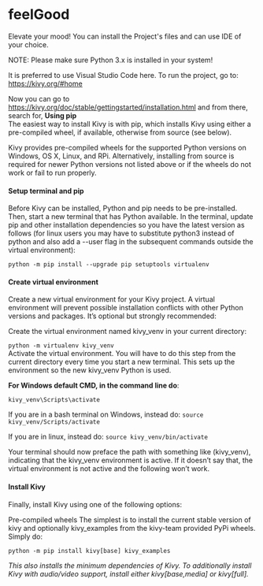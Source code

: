 # feelGood
Elevate your mood!
 You can install the Project's files and can use IDE of your choice.
 
 NOTE: Please make sure Python 3.x is installed in your system!
 
 It is preferred to use Visual Studio Code here.
 To run the project, go to: https://kivy.org/#home
 
 Now you can go to https://kivy.org/doc/stable/gettingstarted/installation.html and from there, search for, <b>Using pip</b><br>
The easiest way to install Kivy is with pip, which installs Kivy using either a pre-compiled wheel, if available, otherwise from source (see below).

Kivy provides pre-compiled wheels for the supported Python versions on Windows, OS X, Linux, and RPi. Alternatively, installing from source is required for newer Python versions not listed above or if the wheels do not work or fail to run properly.


<h4>Setup terminal and pip</h4>
Before Kivy can be installed, Python and pip needs to be pre-installed. Then, start a new terminal that has Python available. In the terminal, update pip and other installation dependencies so you have the latest version as follows (for linux users you may have to substitute python3 instead of python and also add a --user flag in the subsequent commands outside the virtual environment):

``` python -m pip install --upgrade pip setuptools virtualenv ```

<h4>Create virtual environment</h4>
Create a new virtual environment for your Kivy project. A virtual environment will prevent possible installation conflicts with other Python versions and packages. It’s optional but strongly recommended:

Create the virtual environment named kivy_venv in your current directory:

``` python -m virtualenv kivy_venv ```
<br>Activate the virtual environment. You will have to do this step from the current directory every time you start a new terminal. This sets up the environment so the new kivy_venv Python is used.

<b>For Windows default CMD, in the command line do</b>:

```kivy_venv\Scripts\activate```

If you are in a bash terminal on Windows, instead do:
```source kivy_venv/Scripts/activate```

If you are in linux, instead do:
```source kivy_venv/bin/activate```

Your terminal should now preface the path with something like (kivy_venv), indicating that the kivy_venv environment is active. If it doesn’t say that, the virtual environment is not active and the following won’t work.

<h4>Install Kivy</h4>

Finally, install Kivy using one of the following options:

Pre-compiled wheels
The simplest is to install the current stable version of kivy and optionally kivy_examples from the kivy-team provided PyPi wheels. Simply do:

```python -m pip install kivy[base] kivy_examples```

<i>This also installs the minimum dependencies of Kivy. To additionally install Kivy with audio/video support, install either kivy[base,media] or kivy[full]. </i>
